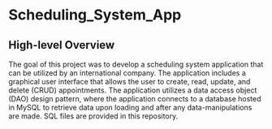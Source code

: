 <h1>Scheduling_System_App</h1>

<h2>High-level Overview</h2> 
The goal of this project was to develop a scheduling system application that can be utilized by an international company. The application includes a graphical user interface
that allows the user to create, read, update, and delete (CRUD) appointments. The application utilizes a data access object (DAO) design pattern, where the application connects to 
a database hosted in MySQL to retrieve data upon loading and after any data-manipulations are made. SQL files are provided in this repository. 
